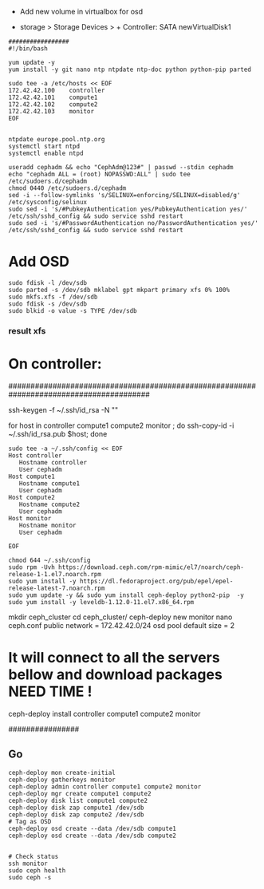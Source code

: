 

* Add new volume in virtualbox for osd

* storage > Storage Devices > + Controller: SATA newVirtualDisk1
```
#################
#!/bin/bash

yum update -y
yum install -y git nano ntp ntpdate ntp-doc python python-pip parted

sudo tee -a /etc/hosts << EOF
172.42.42.100    controller
172.42.42.101    compute1
172.42.42.102    compute2
172.42.42.103    monitor
EOF


ntpdate europe.pool.ntp.org
systemctl start ntpd
systemctl enable ntpd

useradd cephadm && echo "CephAdm@123#" | passwd --stdin cephadm
echo "cephadm ALL = (root) NOPASSWD:ALL" | sudo tee /etc/sudoers.d/cephadm
chmod 0440 /etc/sudoers.d/cephadm
sed -i --follow-symlinks 's/SELINUX=enforcing/SELINUX=disabled/g' /etc/sysconfig/selinux
sudo sed -i 's/#PubkeyAuthentication yes/PubkeyAuthentication yes/' /etc/ssh/sshd_config && sudo service sshd restart
sudo sed -i 's/#PasswordAuthentication no/PasswordAuthentication yes/' /etc/ssh/sshd_config && sudo service sshd restart

```
# Add OSD

```
sudo fdisk -l /dev/sdb
sudo parted -s /dev/sdb mklabel gpt mkpart primary xfs 0% 100%
sudo mkfs.xfs -f /dev/sdb
sudo fdisk -s /dev/sdb
sudo blkid -o value -s TYPE /dev/sdb

```
### result xfs

# On controller:

########################################################################################

ssh-keygen -f ~/.ssh/id_rsa -N ""

for host in controller compute1 compute2 monitor ; do ssh-copy-id -i ~/.ssh/id_rsa.pub $host; done

```
sudo tee -a ~/.ssh/config << EOF
Host controller
   Hostname controller
   User cephadm
Host compute1
   Hostname compute1
   User cephadm
Host compute2
   Hostname compute2
   User cephadm
Host monitor
   Hostname monitor
   User cephadm

EOF

chmod 644 ~/.ssh/config
sudo rpm -Uvh https://download.ceph.com/rpm-mimic/el7/noarch/ceph-release-1-1.el7.noarch.rpm
sudo yum install -y https://dl.fedoraproject.org/pub/epel/epel-release-latest-7.noarch.rpm
sudo yum update -y && sudo yum install ceph-deploy python2-pip  -y
sudo yum install -y leveldb-1.12.0-11.el7.x86_64.rpm

```

mkdir ceph_cluster
cd ceph_cluster/
ceph-deploy new monitor
nano ceph.conf
public network = 172.42.42.0/24
osd pool default size = 2

# It will connect to all the servers bellow and download packages NEED TIME !
ceph-deploy install controller compute1 compute2 monitor

################
## Go 
```
ceph-deploy mon create-initial
ceph-deploy gatherkeys monitor
ceph-deploy admin controller compute1 compute2 monitor
ceph-deploy mgr create compute1 compute2
ceph-deploy disk list compute1 compute2
ceph-deploy disk zap compute1 /dev/sdb
ceph-deploy disk zap compute2 /dev/sdb
# Tag as OSD
ceph-deploy osd create --data /dev/sdb compute1
ceph-deploy osd create --data /dev/sdb compute2


# Check status
ssh monitor
sudo ceph health
sudo ceph -s

```
